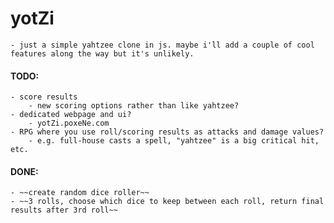 # yotZi
    - just a simple yahtzee clone in js. maybe i'll add a couple of cool features along the way but it's unlikely.

#### TODO:
    - score results
        - new scoring options rather than like yahtzee?
    - dedicated webpage and ui?
        - yotZi.poxeNe.com
    - RPG where you use roll/scoring results as attacks and damage values?
        - e.g. full-house casts a spell, "yahtzee" is a big critical hit, etc.

#### DONE:
    - ~~create random dice roller~~
    - ~~3 rolls, choose which dice to keep between each roll, return final results after 3rd roll~~
    
